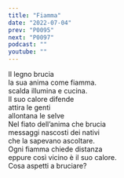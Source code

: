 ```yaml
---
title: "Fiamma"
date: "2022-07-04"
prev: "P0095"
next: "P0097"
podcast: ""
youtube: ""
---
```


Il legno brucia  
la sua anima come fiamma.  
scalda illumina e cucina.  
Il suo calore difende  
attira le genti  
allontana le selve  
Nel fiato dell’anima che brucia  
messaggi nascosti dei nativi  
che la sapevano ascoltare.  
Ogni fiamma chiede distanza  
eppure così vicino è il suo calore.   
Cosa aspetti a bruciare?

